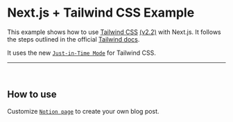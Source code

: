# Next.js + Tailwind CSS Example

This example shows how to use [Tailwind CSS](https://tailwindcss.com/) [(v2.2)](https://blog.tailwindcss.com/tailwindcss-2-2) with Next.js. It follows the steps outlined in the official [Tailwind docs](https://tailwindcss.com/docs/guides/nextjs).

It uses the new [`Just-in-Time Mode`](https://tailwindcss.com/docs/just-in-time-mode) for Tailwind CSS.

<hr>
<br>

## How to use

Customize [`Notion page`](https://nextjs-blog.notion.site/c5016cb232e746368af74ed0bb2ebd5f?v=881273e1b8534774becdb88aebe1df14) to create your own blog post.


